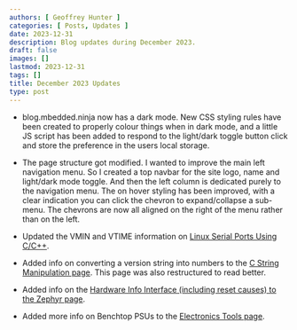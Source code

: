 ```yaml
---
authors: [ Geoffrey Hunter ]
categories: [ Posts, Updates ]
date: 2023-12-31
description: Blog updates during December 2023.
draft: false
images: []
lastmod: 2023-12-31
tags: []
title: December 2023 Updates
type: post
---
```


* blog.mbedded.ninja now has a dark mode. New CSS styling rules have been created to properly colour things when in dark mode, and a little JS script has been added to respond to the light/dark toggle button click and store the preference in the users local storage.

* The page structure got modified. I wanted to improve the main left navigation menu. So I created a top navbar for the site logo, name and light/dark mode toggle. And then the left column is dedicated purely to the navigation menu. The on hover styling has been improved, with a clear indication you can click the chevron to expand/collapse a sub-menu. The chevrons are now all aligned on the right of the menu rather than on the left.

* Updated the VMIN and VTIME information on [Linux Serial Ports Using C/C++](/programming/operating-systems/linux/linux-serial-ports-using-c-cpp/).

* Added info on converting a version string into numbers to the [C String Manipulation page](/programming/languages/c/string-manipulation/#converting-a-version-string-to-numbers). This page was also restructured to read better.

* Added info on the [Hardware Info Interface (including reset causes) to the Zephyr page](/programming/operating-systems/zephyr-project/#hardware-info).

* Added more info on Benchtop PSUs to the [Electronics Tools page](/electronics/tools/).
